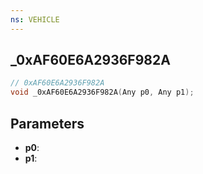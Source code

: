 ```yaml
---
ns: VEHICLE
---
```

## _0xAF60E6A2936F982A

```c
// 0xAF60E6A2936F982A
void _0xAF60E6A2936F982A(Any p0, Any p1);
```


## Parameters
* **p0**: 
* **p1**: 

